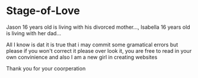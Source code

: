 # Stage-of-Love
Jason 16 years old is living with his divorced mother..., Isabella 16 years old is living with her dad...

All I know is dat it is true that i may commit some gramatical errors but please if you won't correct it please over look it,
you are free to read in your own convinience and also I am a new girl in creating websites

Thank you for your coorperation
